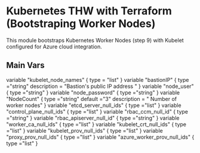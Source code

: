 # Kubernetes THW with Terraform (Bootstraping Worker Nodes)

This module bootstraps Kubernetes Worker Nodes (step 9) with Kubelet configured for Azure cloud integration.

## Main Vars

variable "kubelet_node_names" {
  type        = "list"
}
variable "bastionIP" {
  type ="string"
  description = "Bastion's public IP address "
}
variable "node_user" {
  type ="string"
}
variable "node_password" {
  type ="string"
}
variable "NodeCount" {
  type ="string"
  default ="3"
  description = " Number of worker nodes"
}
variable "etcd_server_null_ids" {
  type ="list"
}
variable "control_plane_null_ids" {
  type ="list"
}
variable "rbac_ccm_null_id" {
  type ="string"
}
variable "rbac_apiserver_null_id" {
  type ="string"
}
variable "worker_ca_null_ids" {
  type ="list"
}
variable "kubelet_crt_null_ids" {
  type ="list"
}
variable "kubelet_prov_null_ids" {
  type ="list"
}
variable "proxy_prov_null_ids" {
  type ="list"
}
variable "azure_worker_prov_null_ids" {
  type ="list"
}